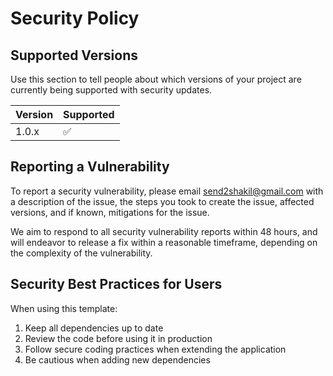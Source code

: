 # Security Policy

## Supported Versions

Use this section to tell people about which versions of your project are currently being supported with security updates.

| Version | Supported          |
| ------- | ------------------ |
| 1.0.x   | :white_check_mark: |

## Reporting a Vulnerability

To report a security vulnerability, please email [send2shakil@gmail.com](mailto:send2shakil@gmail.com) with a description of the issue, the steps you took to create the issue, affected versions, and if known, mitigations for the issue.

We aim to respond to all security vulnerability reports within 48 hours, and will endeavor to release a fix within a reasonable timeframe, depending on the complexity of the vulnerability.

## Security Best Practices for Users

When using this template:

1. Keep all dependencies up to date
2. Review the code before using it in production
3. Follow secure coding practices when extending the application
4. Be cautious when adding new dependencies
